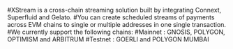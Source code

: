 #XStream is a cross-chain streaming solution built by integrating Connext, Superfluid and Gelato. 
#You can create scheduled streams of payments across EVM chains to single or multiple addresses in one single transaction.
#We currently support the following chains: 
#Mainnet : GNOSIS, POLYGON, OPTIMISM and ARBITRUM 
#Testnet : GOERLI and POLYGON MUMBAI
